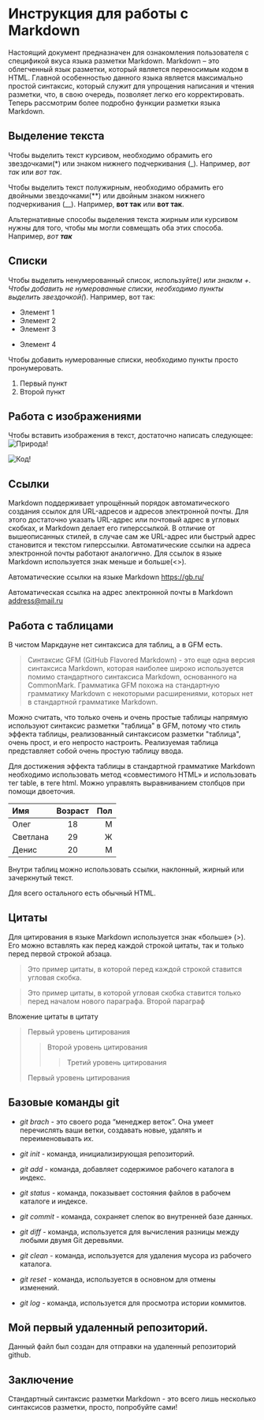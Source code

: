 # Инструкция для работы с Markdown
Настоящий документ предназначен для ознакомления пользователя с спецификой вкуса языка разметки Markdown. Markdown – это облегченный язык разметки, который является переносимым кодом в HTML. Главной особенностью данного языка является максимально простой синтаксис, который служит для упрощения написания и чтения разметки, что, в свою очередь, позволяет легко его корректировать. Теперь рассмотрим более подробно функции разметки языка Markdown.

## Выделение текста

Чтобы выделить текст курсивом, необходимо обрамить его звездочками(*) или знаком нижнего подчеркивания (_). Например, *вот так* или _вот так_. 

Чтобы выделить текст полужирным, необходимо обрамить его двойными звездочками(**) или двойным знаком нижнего подчеркивания (__). Например, **вот так** или __вот так__.

Альтернативные способы выделения текста жирным или курсивом нужны для того, чтобы мы могли совмещать оба этих способа. Например, _вот **так**_

## Списки
Чтобы выделить ненумерованный список, используйте(*) или знаклм +.
Чтобы добавить не нумерованные списки, необходимо пункты выделить звездочкой(*).
Например, вот так:
* Элемент 1
* Элемент 2
* Элемент 3
+ Элемент 4

Чтобы добавить нумерованные списки, необходимо пункты просто пронумеровать.

1. Первый пункт
2. Второй пункт

## Работа с изображениями

Чтобы вставить изображения в текст, достаточно написать следующее:
![Природа!](izo.jpg)

![Код!](image2.jpg)

## Ссылки
Markdown поддерживает упрощённый порядок автоматического создания ссылок для URL-адресов и адресов электронной почты. Для этого достаточно указать URL-адрес или почтовый адрес в угловых скобках, и Markdown делает его гиперссылкой. В отличие от вышеописанных стилей, в случае сам же URL-адрес или быстрый адрес становится и текстом гиперссылки. Автоматические ссылки на адреса электронной почты работают аналогично.
Для ссылок в языке Markdown используется знак меньше и больше(<>).

Автоматические ссылки на языке Markdown <https://gb.ru/>

Автоматическая ссылка на адрес электронной почты в Markdown <address@mail.ru>

## Работа с таблицами
В чистом Маркдауне нет синтаксиса для таблиц, а в GFM есть.
>Синтаксис GFM (GitHub Flavored Markdown) - это еще одна версия синтаксиса Markdown, которая наиболее широко используется помимо стандартного синтаксиса Markdown, основанного на CommonMark. Грамматика GFM похожа на стандартную грамматику Markdown с некоторыми расширениями, которых нет в стандартной грамматике Markdown.

Можно считать, что только очень и очень простые таблицы напрямую используют синтаксис разметки "таблица" в GFM, потому что стиль эффекта таблицы, реализованный синтаксисом разметки "таблица", очень прост, и его непросто настроить. Реализуемая таблица представляет собой очень простую таблицу ввода.

Для достижения эффекта таблицы в стандартной грамматике Markdown необходимо использовать метод «совместимого HTML» и использовать тег table, в теге html.
Можно управлять выравниванием столбцов при помощи двоеточия.

Имя | Возраст | Пол
:----|:-----:|----:
 Олег | 18 | М
 Светлана | 29 | Ж
 Денис | 20 | М

 Внутри таблиц можно использовать ссылки, наклонный, жирный или зачеркнутый текст.

Для всего остального есть обычный HTML.

## Цитаты

Для цитирования в языке Markdown используется знак «больше» (>). Его можно вставлять как перед каждой строкой цитаты, так и только перед первой строкой абзаца.

>Это пример цитаты,
>в которой перед каждой строкой
>ставится угловая скобка.

>Это пример цитаты,
в которой угловая скобка
ставится только перед началом нового параграфа.
>Второй параграф

Вложение цитаты в цитату

> Первый уровень цитирования
>> Второй уровень цитирования
>>> Третий уровень цитирования
>
>Первый уровень цитирования

## Базовые команды git 
* *git brach* - это своего рода “менеджер веток”. Она умеет перечислять ваши ветки, создавать новые, удалять и переименовывать их.

* *git init* - команда, инициализирующая репозиторий.

* *git add* - команда, добавляет содержимое рабочего каталога в индекс.

* *git status* - команда, показывает состояния файлов в рабочем каталоге и индексе.

* *git commit* - команда, сохраняет слепок во внутренней базе данных.

* *git diff* - команда, используется для вычисления разницы между любыми двумя Git деревьями.

* *git clean* - команда, используется для удаления мусора из рабочего каталога.

* *git reset* - команда, используется в основном для отмены изменений.

* *git log* - команда, используется для просмотра истории коммитов.

## Мой первый удаленный репозиторий.

Данный файл был создан для отправки на удаленный репозиторий github.

## Заключение
Стандартный синтаксис разметки Markdown - это всего лишь несколько синтаксисов разметки, просто, попробуйте сами!
